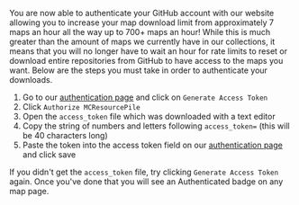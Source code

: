 You are now able to authenticate your GitHub account with our website allowing you to increase your map download limit from approximately 7 maps an hour all the way up to 700+ maps an hour! While this is much greater than the amount of maps we currently have in our collections, it means that you will no longer have to wait an hour for rate limits to reset or download entire repositories from GitHub to have access to the maps you want. Below are the steps you must take in order to authenticate your downloads.

1. Go to our [authentication page](https://mcresourcepile.github.io/admin/auth) and click on `Generate Access Token`
2. Click `Authorize MCResourcePile`
3. Open the `access_token` file which was downloaded with a text editor
4. Copy the string of numbers and letters following `access_token=` (this will be 40 characters long)
5. Paste the token into the access token field on our [authentication page](https://mcresourcepile.github.io/admin/auth) and click save

If you didn't get the `access_token` file, try clicking `Generate Access Token` again. Once you've done that you will see an <span class="label label-success map-label">Authenticated</span> badge on any map page.
